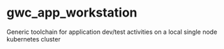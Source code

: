# gwc_app_workstation
Generic toolchain for application dev/test activities on a local single node kubernetes cluster
